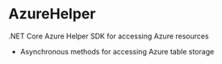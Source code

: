 # AzureHelper
.NET Core Azure Helper SDK for accessing Azure resources

* Asynchronous methods for accessing Azure table storage